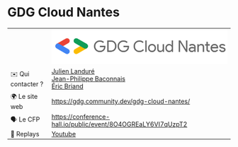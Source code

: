 # GDG Cloud Nantes

|                |                                                              |
| -------------- | ------------------------------------------------------------ |
|                | ![logo](logo.png)                                            |
| ✉️ Qui contacter ?             | [Julien Landuré](https://twitter.com/jlandure) <br/>[Jean-Philippe Baconnais](https://twitter.com/JPhi_Baconnais)<br/>[Éric Briand](https://twitter.com/eric_briand) |
| 🌍 Le site web | https://gdg.community.dev/gdg-cloud-nantes/                  |
| 🗣 Le CFP       | https://conference-hall.io/public/event/8O4OGREaLY6VI7qUzpT2 |
| 🎥 Replays                     | [Youtube](https://www.youtube.com/playlist?list=PLuZ_sYdawLiUDaVVgUlZtTkGGqf7WzDvM) |
